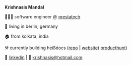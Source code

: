 **Krishnasis Mandal**

👨🏽‍💻 software engineer @ [prestatech](https://prestatech.com/)

📍 living in berlin, germany

🏠 from kolkata, india

⚒️ currently building heißdocs ([repo](https://github.com/krishnasism/heissdocs) | [website](https://heissdocs.com/)) [producthunt](https://www.producthunt.com/posts/heissdocs))

💬 [linkedin](https://www.linkedin.com/in/krishnasis/) | 📧 [krishnasis@hotmail.com](mailto:krishnasis@hotmail.com)
